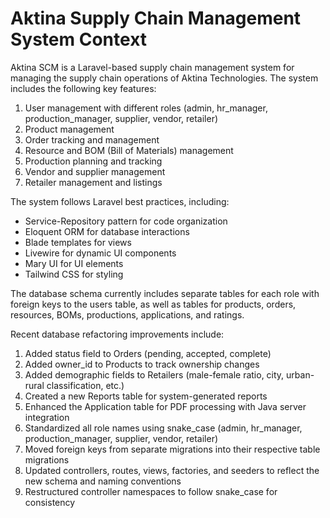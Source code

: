 # Aktina Supply Chain Management System Context

Aktina SCM is a Laravel-based supply chain management system for managing the supply chain operations of Aktina Technologies. The system includes the following key features:

1. User management with different roles (admin, hr_manager, production_manager, supplier, vendor, retailer)
2. Product management
3. Order tracking and management
4. Resource and BOM (Bill of Materials) management
5. Production planning and tracking
6. Vendor and supplier management
7. Retailer management and listings

The system follows Laravel best practices, including:
- Service-Repository pattern for code organization
- Eloquent ORM for database interactions
- Blade templates for views
- Livewire for dynamic UI components
- Mary UI for UI elements
- Tailwind CSS for styling

The database schema currently includes separate tables for each role with foreign keys to the users table, as well as tables for products, orders, resources, BOMs, productions, applications, and ratings.

Recent database refactoring improvements include:
1. Added status field to Orders (pending, accepted, complete)
2. Added owner_id to Products to track ownership changes
3. Added demographic fields to Retailers (male-female ratio, city, urban-rural classification, etc.)
4. Created a new Reports table for system-generated reports
5. Enhanced the Application table for PDF processing with Java server integration
6. Standardized all role names using snake_case (admin, hr_manager, production_manager, supplier, vendor, retailer)
7. Moved foreign keys from separate migrations into their respective table migrations
8. Updated controllers, routes, views, factories, and seeders to reflect the new schema and naming conventions
9. Restructured controller namespaces to follow snake_case for consistency
